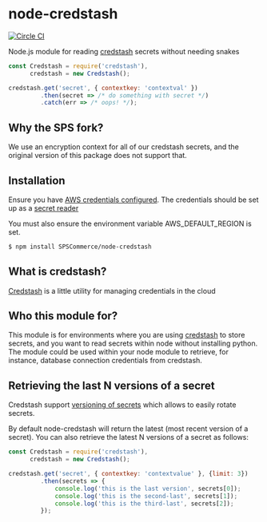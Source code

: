 # node-credstash
[![Circle CI](https://circleci.com/gh/roylines/node-credstash.svg?style=svg)](https://circleci.com/gh/roylines/node-credstash)

Node.js module for reading [credstash](https://github.com/fugue/credstash) secrets without needing snakes

```js
const Credstash = require('credstash'),
      credstash = new Credstash();

credstash.get('secret', { contextkey: 'contextval' })
         .then(secret => /* do something with secret */)
         .catch(err => /* oops! */);
```

## Why the SPS fork?
We use an encryption context for all of our credstash secrets, and the original version of this package does not support that.

## Installation
Ensure you have [AWS credentials configured](http://docs.aws.amazon.com/AWSJavaScriptSDK/guide/node-configuring.html).
The credentials should be set up as a [secret reader](https://github.com/fugue/credstash#secret-reader)

You must also ensure the environment variable AWS_DEFAULT_REGION is set.

```bash
$ npm install SPSCommerce/node-credstash
```

## What is credstash?
[Credstash](https://github.com/fugue/credstash) is a little utility for managing credentials in the cloud

## Who this module for?
This module is for environments where you are using [credstash](https://github.com/fugue/credstash) to store secrets,
and you want to read secrets within node without installing python.
The module could be used within your node module to retrieve, for instance, database connection credentials from credstash.

## Retrieving the last N versions of a secret
Credstash support [versioning of secrets](https://github.com/fugue/credstash#versioning-secrets) which allows to easily rotate secrets.

By default node-credstash will return the latest (most recent version of a secret).
You can also retrieve the latest N versions of a secret as follows:

```js
const Credstash = require('credstash'),
      credstash = new Credstash();

credstash.get('secret', { contextkey: 'contextvalue' }, {limit: 3})
         .then(secrets => {
             console.log('this is the last version', secrets[0]);
             console.log('this is the second-last', secrets[1]);
             console.log('this is the third-last', secrets[2]);
         });
```

